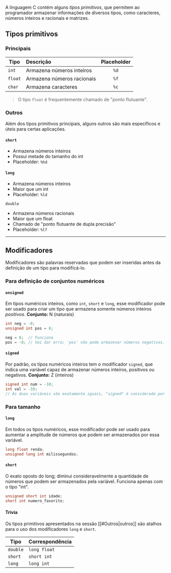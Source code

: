 A linguagem C contém alguns *tipos primitivos*, que permitem ao programador armazenar informações de diversos tipos, como caracteres, números inteiros e racionais e matrizes. 

## Tipos primitivos

### Principais

| Tipo    | Descrição                  | Placeholder |
| ------- |:-------------------------- |:-----------:|
| `int`   | Armazena números inteiros  |    `%d`     |
| `float` | Armazena números racionais |    `%f`     |
| `char`  | Armazena caracteres        |    `%c`     |

> O tipo `float` é frequentemente chamado de "ponto flutuante".

### Outros

Além dos tipos primitivos principais, alguns outros são mais específicos e úteis para certas aplicações. 

#### `short`
- Armazena números inteiros
- Possui metade do tamanho do int 
- Placeholder: `%hd`

#### `long`
- Armazena números inteiros
- Maior que um int
- Placeholder: `%ld`

`double`
- Armazena números racionais
- Maior que um float
- Chamado de "ponto flutuante de dupla precisão"
- Placeholder: `%lf`

---

## Modificadores
Modificadores são palavras reservadas que podem ser inseridas antes da definição de um tipo para modificá-lo.

### Para definição de conjuntos numéricos

#### `unsigned`
Em tipos numéricos inteiros, como `int`, `short` e `long`, esse modificador pode ser usado para criar um tipo que armazena somente números inteiros *positivos*.
**Conjunto:** N (naturais)
```C
int neg = -8;
unsigned int pos = 8;

neg = 8;  // Funciona
pos = -8; // Vai dar erro; 'pos' não pode armazenar números negativos.
```

#### `signed`
Por padrão, os tipos numéricos inteiros tem o modificador `signed`, que indica uma variável capaz de armazenar números inteiros, positivos ou negativos. 
**Conjunto:** Z (inteiros)
```C
signed int num = -10;
int val = -10;
// As duas variáveis são exatamente iguais, "signed" é considerado por padrão.
```


### Para tamanho

#### `long`
Em todos os tipos numéricos, esse modificador pode ser usado para aumentar a amplitude de números que podem ser armazenados por essa variável.

```C
long float renda;
unsigned long int milissegundos;
```

#### `short`
O exato oposto do long; diminui consideravelmente a quantidade de números que podem ser armazenados pela variável. Funciona apenas com o tipo "int".

```C
unsigned short int idade;
short int numero_favorito;
```

#### Trivia

Os tipos primitivos apresentados na sessão [[#Outros|outros]] são atalhos para o uso dos modificadores `long` e `short`.

| Tipo     | Correspondência |
| -------- | --------------- |
| `double` | `long float`    |
| `short`  | `short int`     |
| `long`   | `long int`      |



